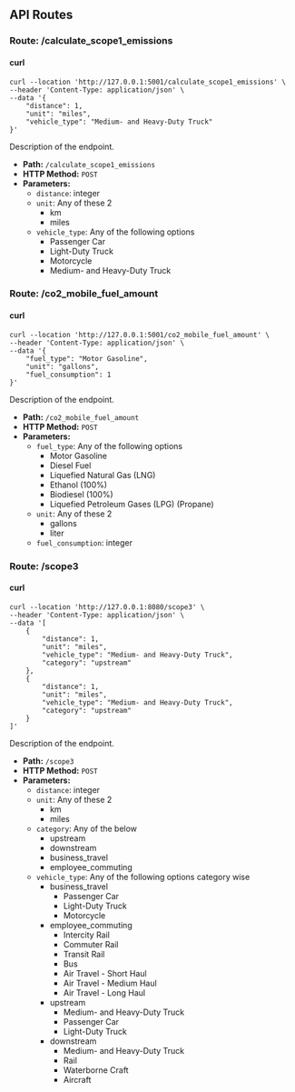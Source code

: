 
## API Routes

### Route: /calculate_scope1_emissions

#### curl

```
curl --location 'http://127.0.0.1:5001/calculate_scope1_emissions' \
--header 'Content-Type: application/json' \
--data '{
    "distance": 1,
    "unit": "miles",
    "vehicle_type": "Medium- and Heavy-Duty Truck"
}'
```

Description of the endpoint.

- **Path:** `/calculate_scope1_emissions`
- **HTTP Method:** `POST`
- **Parameters:**
  - `distance`: integer
  - `unit`: Any of these 2
    - km
    - miles
  - `vehicle_type`: Any of the following options
    - Passenger Car
    - Light-Duty Truck
    - Motorcycle
    - Medium- and Heavy-Duty Truck


### Route: /co2_mobile_fuel_amount

#### curl

```
curl --location 'http://127.0.0.1:5001/co2_mobile_fuel_amount' \
--header 'Content-Type: application/json' \
--data '{
    "fuel_type": "Motor Gasoline",
    "unit": "gallons",
    "fuel_consumption": 1
}'
```

Description of the endpoint.

- **Path:** `/co2_mobile_fuel_amount`
- **HTTP Method:** `POST`
- **Parameters:**
  - `fuel_type`: Any of the following options
    - Motor Gasoline
    - Diesel Fuel
    - Liquefied Natural Gas (LNG)
    - Ethanol (100%)
    - Biodiesel (100%)
    - Liquefied Petroleum Gases (LPG) (Propane)
  - `unit`: Any of these 2
    - gallons
    - liter
  - `fuel_consumption`: integer


### Route: /scope3

#### curl

```
curl --location 'http://127.0.0.1:8080/scope3' \
--header 'Content-Type: application/json' \
--data '[
    {
        "distance": 1,
        "unit": "miles",
        "vehicle_type": "Medium- and Heavy-Duty Truck",
        "category": "upstream"
    },
    {
        "distance": 1,
        "unit": "miles",
        "vehicle_type": "Medium- and Heavy-Duty Truck",
        "category": "upstream"
    }
]'
```

Description of the endpoint.

- **Path:** `/scope3`
- **HTTP Method:** `POST`
- **Parameters:**
  - `distance`: integer
  - `unit`: Any of these 2
    - km
    - miles
  - `category`: Any of the below
    - upstream
    - downstream
    - business_travel
    - employee_commuting
  - `vehicle_type`: Any of the following options category wise
    - business_travel
      - Passenger Car 
      - Light-Duty Truck
      - Motorcycle
    - employee_commuting
      - Intercity Rail
      - Commuter Rail
      - Transit Rail 
      - Bus
      - Air Travel - Short Haul 
      - Air Travel - Medium Haul 
      - Air Travel - Long Haul 
    - upstream
      - Medium- and Heavy-Duty Truck
      - Passenger Car
      - Light-Duty Truck
    - downstream
      - Medium- and Heavy-Duty Truck
      - Rail
      - Waterborne Craft
      - Aircraft

  
